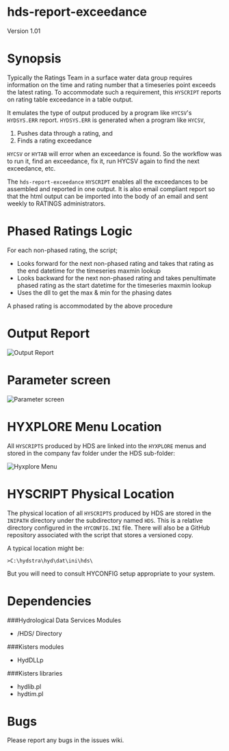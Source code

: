 hds-report-exceedance
=====================
Version 1.01

# Synopsis

Typically the Ratings Team in a surface water data group requires information on the time and rating number that a timeseries point exceeds the latest rating. To accommodate such a requirement, this ```HYSCRIPT``` reports on rating table exceedance in a table output. 

It emulates the type of output produced by a program like ```HYCSV```'s ```HYDSYS.ERR``` report. ```HYDSYS.ERR``` is generated when a program like ```HYCSV```, 

1. Pushes data through a rating, and 
2. Finds a rating exceedance

```HYCSV``` or ```HYTAB``` will error when an exceedance is found. So the workflow was to run it, find an exceedance, fix it, run HYCSV again to find the next exceedance, etc. 

The ```hds-report-exceedance``` ```HYSCRIPT``` enables all the exceedances to be assembled and reported in one output. It is also email compliant report so that the html output can be imported into the body of an email and sent weekly to RATINGS administrators.

# Phased Ratings Logic

For each non-phased rating, the script;

* Looks forward for the next non-phased rating and takes that rating as the end datetime for the timeseries maxmin lookup
* Looks backward for the next non-phased rating and takes penultimate phased rating as the start datetime for the timeseries maxmin lookup
* Uses the dll to get the max & min for the phasing dates

A phased rating is accommodated by the above procedure

# Output Report

![Output Report](/images/report.png)

# Parameter screen

![Parameter screen](/images/psc.png)

# HYXPLORE Menu Location

All ```HYSCRIPTS``` produced by HDS are linked into the ```HYXPLORE``` menus and stored in the company fav folder under the HDS sub-folder:

![Hyxplore Menu](/images/hyxplore.png)

# HYSCRIPT Physical Location

The physical location of all ```HYSCRIPTS``` produced by HDS are stored in the ```INIPATH``` directory under the subdirectory named ```HDS```. This is a relative directory configured in the ```HYCONFIG.INI``` file. There will also be a GitHub repository associated with the script that stores a versioned copy.

A typical location might be: 

```
>C:\hydstra\hyd\dat\ini\hds\
```

But you will need to consult HYCONFIG setup appropriate to your system.

 
# Dependencies



###Hydrological Data Services Modules
* /HDS/ Directory

###Kisters modules
* HydDLLp

###Kisters libraries
* hydlib.pl
* hydtim.pl
  
# Bugs

Please report any bugs in the issues wiki.

